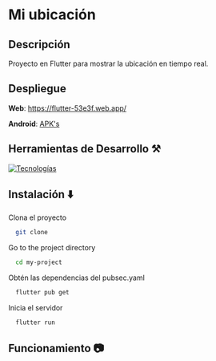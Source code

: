 # Mi ubicación

## Descripción
Proyecto en Flutter para mostrar la ubicación en tiempo real.

## Despliegue
**Web**: https://flutter-53e3f.web.app/

**Android**: [APK's](https://github.com/SanguchoMela/login-gps_flutter/releases/tag/v1)

## Herramientas de Desarrollo ⚒️
[![Tecnologías](https://simpleskill.icons.workers.dev/svg?i=android,readme,flutter,firebase,vscode)](https://skillicons.dev)
## Instalación ⬇️

  Clona el proyecto

  ```bash
    git clone 
  ```

  Go to the project directory

  ```bash
    cd my-project
  ```

  Obtén las dependencias del pubsec.yaml

  ```bash
    flutter pub get
  ```

  Inicia el servidor

  ```bash
    flutter run
  ```

## Funcionamiento 📷
